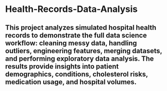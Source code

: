 # Health-Records-Data-Analysis
## This project analyzes simulated hospital health records to demonstrate the full data science workflow: cleaning messy data, handling outliers, engineering features, merging datasets, and performing exploratory data analysis. The results provide insights into patient demographics, conditions, cholesterol risks, medication usage, and hospital volumes.
